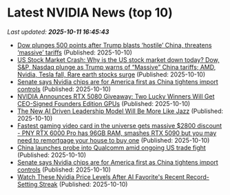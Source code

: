 # Latest NVIDIA News (top 10)
_Last updated: **2025-10-11 16:45:43**_

- [Dow plunges 500 points after Trump blasts ‘hostile’ China, threatens ‘massive’ tariffs](https://nypost.com/2025/10/10/business/dow-plunges-500-points-after-trump-blasts-hostile-china-threatens-massive-tariffs/) (Published: 2025-10-10)
- [US Stock Market Crash: Why is the US stock market down today? Dow, S&P, Nasdaq plunge as Trump warns of “Massive” China tariffs; AMD, Nvidia, Tesla fall, Rare earth stocks surge](https://economictimes.indiatimes.com/news/international/us/us-stock-market-crash-why-is-the-us-stock-market-down-today-dow-jones-sp-500-nasdaq-plunge-as-trump-warns-of-massive-china-tariffs-amd-nvidia-tesla-fall-rare-earth-stocks-surge-wall-street-braces-for-trade-war-2-0/articleshow/124459476.cms) (Published: 2025-10-10)
- [Senate says Nvidia chips are for America first as China tightens import controls](https://biztoc.com/x/f2b19ae09698e98e) (Published: 2025-10-10)
- [NVIDIA Announces RTX 5080 Giveaway: Two Lucky Winners Will Get CEO-Signed Founders Edition GPUs](https://wccftech.com/nvidia-announces-jensen-signed-rtx-5080-giveaway/) (Published: 2025-10-10)
- [The New AI Driven Leadership Model Will Be More Like Jazz](https://www.forbes.com/sites/robertreiss/2025/10/10/the-new-ai-driven-leadership-model-will-be-more-like-jazz/) (Published: 2025-10-10)
- [Fastest gaming video card in the universe gets massive $2800 discount - PNY RTX 6000 Pro has 96GB RAM, smashes RTX 5090 but you may need to remortgage your house to buy one](https://www.techradar.com/pro/fastest-gaming-video-card-in-the-universe-gets-massive-usd2800-discount-pny-rtx-6000-pro-has-96gb-ram-smashes-rtx-5090-but-you-may-need-to-remortgage-your-house-to-buy-one) (Published: 2025-10-10)
- [China launches probe into Qualcomm amid ongoing US trade fight](https://finance.yahoo.com/news/china-launches-probe-into-qualcomm-amid-ongoing-us-trade-fight-162815501.html) (Published: 2025-10-10)
- [Senate says Nvidia chips are for America first as China tightens import controls](https://www.theregister.com/2025/10/10/nvidia_chips_us_china/) (Published: 2025-10-10)
- [Watch These Nvidia Price Levels After AI Favorite's Recent Record-Setting Streak](https://biztoc.com/x/66b2939ab70bd2e8) (Published: 2025-10-10)
